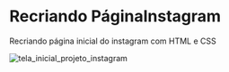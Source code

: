 # Recriando PáginaInstagram
Recriando página inicial do instagram com HTML e CSS

![tela_inicial_projeto_instagram](https://user-images.githubusercontent.com/66566713/104112459-d9284380-52cd-11eb-9b99-8a2041583484.png)

